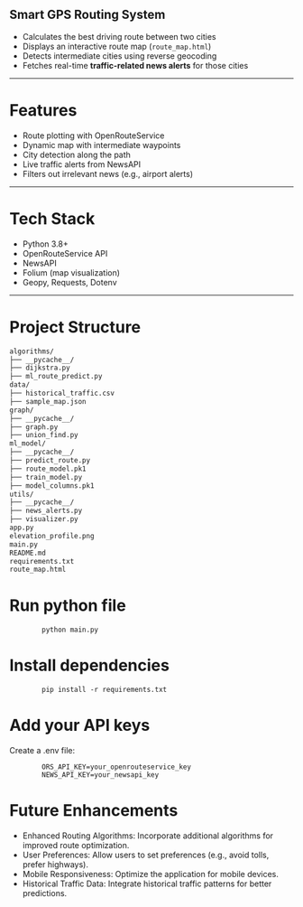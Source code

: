 ## Smart GPS Routing System

- Calculates the best driving route between two cities
- Displays an interactive route map (`route_map.html`)
- Detects intermediate cities using reverse geocoding
- Fetches real-time **traffic-related news alerts** for those cities

---

# Features

- Route plotting with OpenRouteService
- Dynamic map with intermediate waypoints
- City detection along the path
- Live traffic alerts from NewsAPI
- Filters out irrelevant news (e.g., airport alerts)

---

# Tech Stack

- Python 3.8+
- OpenRouteService API
- NewsAPI
- Folium (map visualization)
- Geopy, Requests, Dotenv

---

# Project Structure
```bash
algorithms/
├── __pycache__/
├── dijkstra.py
├── ml_route_predict.py
data/
├── historical_traffic.csv
├── sample_map.json
graph/
├── __pycache__/
├── graph.py
├── union_find.py
ml_model/
├── __pycache__/
├── predict_route.py
├── route_model.pk1
├── train_model.py
├── model_columns.pk1
utils/
├── __pycache__/
├── news_alerts.py
├── visualizer.py
app.py
elevation_profile.png
main.py
README.md
requirements.txt
route_map.html
```
# Run python file
            python main.py

# Install dependencies
            pip install -r requirements.txt

# Add your API keys

Create a .env file:

            ORS_API_KEY=your_openrouteservice_key
            NEWS_API_KEY=your_newsapi_key
            
# Future Enhancements

- Enhanced Routing Algorithms: Incorporate additional algorithms for improved route optimization.
- User Preferences: Allow users to set preferences (e.g., avoid tolls, prefer highways).
- Mobile Responsiveness: Optimize the application for mobile devices.
- Historical Traffic Data: Integrate historical traffic patterns for better predictions.


